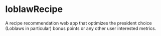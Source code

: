 # loblawRecipe
A recipe recommendation web app that optimizes the president choice (Loblaws in particular) bonus points or any other user interested metrics.
